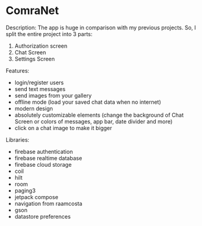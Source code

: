 # ComraNet
Description:
The app is huge in comparison with my previous projects. So, I split the entire project into 3 parts:
1. Authorization screen
2. Chat Screen
3. Settings Screen

Features:
- login/register users
- send text messages
- send images from your gallery
- offline mode (load your saved chat data when no internet)
- modern design
- absolutely customizable elements (change the background of Chat Screen or colors of messages, app bar, date divider and more)
- click on a chat image to make it bigger

Libraries:
- firebase authentication
- firebase realtime database
- firebase cloud storage
- coil
- hilt
- room
- paging3
- jetpack compose
- navigation from raamcosta
- gson
- datastore preferences
